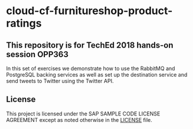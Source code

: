 # cloud-cf-furnitureshop-product-ratings
## This repository is for TechEd 2018 hands-on session OPP363
In this set of exercises we demonstrate how to use the RabbitMQ and PostgreSQL backing services as well as set up the destination service and send tweets to Twitter using the Twitter API.
## License
This project is licensed under the SAP SAMPLE CODE LICENSE AGREEMENT except as noted otherwise in the [LICENSE](./LICENSE) file.
